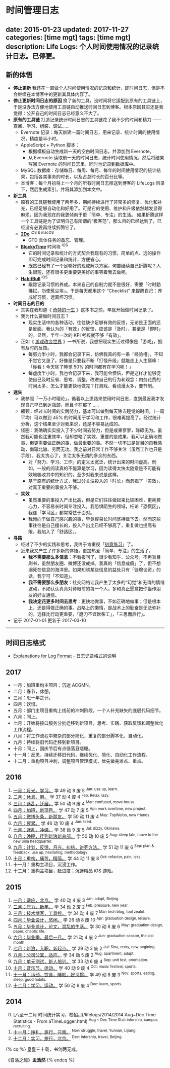 # 时间管理日志

date: 2015-01-23
updated: 2017-11-27
categories: [time mgt]
tags: [time mgt]
description: Life Logs: 个人时间使用情况的记录统计日志。已停更。
---

## 新的体悟

- __停止更新__
    我还在一直做个人时间使用情况的记录和统计，即时间日志，但是不会继续在本博客中的更新其具体内容了。
- __停止更新时间日志的原因__
    换了新的工具，没时间将它适配到原有的工具链上，于是没办法方便地使用工具链自动推送时间日志到博客。根本原因其实还是我觉得：公开自己的时间日志已经意义不大了。
- __原有的工具链__
    打造记录统计时间日志的工具链花了我不少的时间和精力 —— 查阅、学习、组装、调试……
    - Evernote 记录：每天新建一篇时间日志，用来记录、统计时间的使用情况，精度是半小时。
    - AppleScript + Python 脚本：
        - 根据模板自动生成新一天的空白时间日志，并添加到 Evernote。
        - 从 Evernote 读取前一天的时间日志，统计时间使用情况，然后将结果写回 Evernote 的时间日志里，同时也记录到数据库中。
    - MySQL 数据库：存储每日、每周、每月、每年的时间使用情况的统计结果，包括各类事务的时长，以及占总时长的百分比等。
    - 本博客：每个月初将上一个月的所有时间日志推送到博客的 LifeLogs 目录下，然后生成索引，并将其添加到本文中。
- __新工具__
    - 原有的工具链我使用了两年多，期间持续进行了非常多的修复、优化和补充，已经足够自动化和好用了。可是它的使用、维护和升级依然越发显得麻烦，因为我现在的我更倾向于更「简单、专注」的生活。
        如果折腾这样一个工具链是为了证明自己有所谓的“极客范”，那么目的已经达到了，已经没有必要再继续折腾它了。
    - [__2Do__](https://www.2doapp.com/) <sup>iOS & macOS</sup>
        - GTD 具体任务的备忘、管理。
    - [__BlockyTime__](https://itunes.apple.com/us/app/blockytime-simply-track-you/id1086617993?mt=8) 时间块 <sup>iOS</sup>
        - 它的时间记录和统计的方式契合我现有的习惯，简单的点、选的操作即可完成时间记录和统计，方便省心。
        - 既然已经有了一个足够好的现成解决方案，何苦继续自己折腾呢？人生很短，还有很多更重要更美好的事等着我去做呢。
    - [__HabitBull__](http://www.habitbull.com/) <sup>iOS</sup>
        - 跟踪记录习惯的养成。本来自己的自制力就不是很好，需要「时时勤拂拭，勿使惹尘埃」。于是每天都用这个 “Checklist” 来提醒自己：养成好习惯，远离坏习惯。
- __时间日志的目的__
    - 其实在我知道《 [奇特的一生](https://book.douban.com/subject/1115353/) 》这本书之前，早就开始做时间记录了。
    - 我为什么要做时间日志？
        - 现实生活中的各种活动，往往缺少足够有效的反馈，无论是正面的还是反面。我认为的「有效」的反馈，应该是「及时」，甚至是「即时」的。显然，半年一次的 KPI 考核就不够「有效」。
    - 正如《 [游戏改变世界](https://book.douban.com/subject/10828002/) 》一书所说，我想把现实生活过得像是「游戏」，拥有及时的反馈。
        - 每努力半小时，我都会记录下来，仿佛我真的有一条「经验槽」，不知不觉它又涨了。好像是只要我不断「打怪升级」就能走上人生巅峰：「你看！今天除了睡觉 50% 的时间都有在学习呢！」
        - 每虚度半小时，我也会记录下来，我可能会懊恼，但是这样才能够促使自己及时反省、思考、调整，改进自己的行为和观念：内务花费的时间太多，怎么才能更快地做完？打游戏、看动漫太多，要节制。
- __迷失__
    - 我参照「一万小时理论」，循着以上思路来使用时间日志，直到最近我才发现自己早已到达瓶颈，而且卡在那了……
    - 瓶颈：经过长时间的实践努力，基本可以做到每天除去睡觉的时间，（一周平均）可以做到 45% 的时间用于学习和工作，很难再提高了。经过统计分析，这个结果至少对我来说，还是不容易达成的。
    - 怪圈：我确确实实投入了不少时间去努力，但是成果寥寥，碌碌无为。虽然我可能也注重效率，但却忽略了实效，重要的是成果，我可以正确地做事，但更需要做正确的事，做最重要的事。不然一切不过是盲目的自我感动，南辕北辙、劳而无功。我之前对日常工作不够关注（虽然工作也只是手段），我太贪心了，关注太多无谓的多余的东西。
        - 对「努力、学习、工作」的定义太宽泛，统计出来的时间虚高。例如，一般的阅读真的不能算是学习，因为读得太快太随意是不可能有效地吸收其中的知识的，至少对我来说是这样。
        - 基于原有的统计方式，我过分关注投入的「时长」而忽视了「实效」，对真正重要的事投入不够。
    - __实效__
        - 虽然重要的事投入产出比高，但是它们往往做起来比较困难，更耗费心力，不容易长时间专注投入。我恐惧陌生的领域，枉论「恐慌区」，我连「学习区」都常常怯于面对。
        - 我倾向于做自己感兴趣的事，毕竟容易长时间坚持做下去。然而这些事往往是自己擅长的，投入产出比已经不够高了，重复做也提高有限。我陷入了「舒适区」。
- __寻路__
    - 经过了不少的实践和思考，我终于肯重视「[刻意练习](http://www.geekonomics10000.com/519)」了。
    - 近来我又产生了许多新的体悟，更加热爱「简单、专注」的生活了。
        - __我不需要那么多信息__：不看报刊了，很少看知乎、公众号，不再盲目刷书，虽然朋友圈、微博还没戒掉。我真的「信息成瘾」了，但不想溺死在信息的海洋里。如果知晓某些信息的益处只有「徒增谈资」的话，我宁可「不知道」。
        - __我不需要那么多朋友__：社交网络让我产生了太多的“幻觉”和无谓的情绪波动，不如认认真真对待眼前的每一个人，多和真正愿意把你当作朋友的好友通信。
        - __我决定花更多时间去思考__：更快地做事，不如正确地做事；但是根本上，还是得做正确的事。战略上的懒惰，是战术上的勤奋是无法弥补的，选择比行动更重要，「磨刀不误砍柴工」，「三思而后行」。
- 记于 2017-01-01 更新于 2017-03-10

---

## 时间日志格式

- [Explanations for Log Format - 日志记录格式的说明](/think/time_mgt/)

## 2017

- 一月：加班重构主项目；沉迷 ACGMN。
- 二月：春节，休憩。
- 三月：思一年之计。
- 四月：饮恨。
- 五月：部门主项目重构上线前的冲刺阶段，一个人补充缺失的底层代码细节。
- 六月：同上。
- 七月：开始将接口服务分批迁移到新项目，思考、实践、获取反馈和调整优化工作流程。
- 八月：将工作流程中繁杂的部分简化，重复的部分脚本化、自动化。
- 九月：持续将旧代码迁移到新项目。
- 十月：同上，国庆节后有点低落且嗜睡。
- 十一月：反思，持续迁移旧代码，继续优化、简化、自动化工作流程。
- 十二月：重构项目冲刺，调整项目管理模式，优先做完难点、重点。

## 2016

1. [一月：月光，学习。](/lifelogs/2016/01/index.html) 学 49 动 8 废 5
    <sup>Jan: use up, learn.</sup>
2. [二月：休息，懒。](/lifelogs/2016/02/index.html) 学 37 动 4 废 4
    <sup>Feb: Relax, lazy.</sup>
3. [三月：迷乱，迁居。](/lifelogs/2016/03/index.html) 学 50 动 9 废 4
    <sup>Mar: confused, move house.</sup>
4. [四月：加班，新项目。](/lifelogs/2016/04/index.html) 学 47 动 7 废 5
    <sup>Apr: work overtime, new project.</sup>
5. [五月：微博头条，新朋友。](/lifelogs/2016/05/index.html) 学 50 动 11 废 4
    <sup>May: TopWeibo, new friends.</sup>
6. [六月：疲累。](/lifelogs/2016/06/index.html) 学 46 动 10 废 4
    <sup>Jun: tired.</sup>
7. [七月：迷乱，冲绳。](/lifelogs/2016/07/index.html) 学 38 动 9 废 5
    <sup>Jul: dizzy, Okinawa.</sup>
8. [八月：晚睡，迁到新浪新总部。](/lifelogs/2016/08/index.html) 学 50 动 10 废 5
    <sup>Aug: sleep late, move to the new Sina headquarter.</sup>
9. [九月：计划，反馈，月光，纠结，讲究方法。](/lifelogs/2016/09/index.html) 学 51 动 11 废 6
    <sup>Sep: plan & feedback, use up, hesitating, methodology</sup>
10. [十月：重构，痛苦，精简。](/lifelogs/2016/10/index.html) 学 44 动 11 废 8
    <sup>Oct: refactor, pain, less.</sup>
11. 十一月：重构主项目，沉浸工作。
12. 十二月：重构主项目，赶进度；沉迷精品 iOS 游戏。

## 2015

1. [一月：适应，北京。](/lifelogs/2015/01/index.html) 学 40 动 4 废 3
    <sup>Jan: adapt, Beijing.</sup>
2. [二月：压力，新年。](/lifelogs/2015/02/index.html) 学 34 动 2 废 2
    <sup>Feb: pressure, new year.</sup>
3. [三月：技术博客，工具控。](/lifelogs/2015/03/index.html) 学 34 动 4 废 7
    <sup>Mar: tech blog, tool zealot.</sup>
4. [四月：毕业设计，悠闲。](/lifelogs/2015/04/index.html) 学 26 动 8 废 10
    <sup>Apr: graduation design, leisure.</sup>
5. [五月：毕业设计，论文，混乱的生活。](/lifelogs/2015/05/index.html) 学 30 动 8 废 6
    <sup>May: graduation design, paper, chaotic life.</sup>
6. [六月：毕业季，最后一月。](/lifelogs/2015/06/index.html) 学 21 动 4 废 2
    <sup>Jun: graduation season, the last month</sup>
7. [七月：新浪，入职，新起点。](/lifelogs/2015/07/index.html) 学 29 动 3 废 2
    <sup>Jul: Sina, entry, new begining.</sup>
8. [八月：公司公寓，适应。](/lifelogs/2015/08/index.html) 学 34 动 5 废 2
    <sup>Aug: apartment, adapt.</sup>
9. [九月：单元测试，新人培训。](/lifelogs/2015/09/index.html) 学 33 动 6 废 4
    <sup>Sep: unit test, orientation.</sup>
10. [十月：音乐节，运动。](/lifelogs/2015/10/index.html) 学 40 动 9 废 4
    <sup>Oct: music festival, sports.</sup>
11. [十一月：运动，饮食，睡眠，好习惯。](/lifelogs/2015/11/index.html) 学 49 动 8 废 3
    <sup>Nov: sports, eating, sleep, good habits.</sup>
12. [十二月：学习，运动。](/lifelogs/2015/12/index.html) 学 50 动 9 废 4
    <sup>Dec: learn, sports.</sup>

## 2014

0. [八至十二月 时间统计实习，校招。](/lifelogs/2014/2014 Aug~Dec Time Statistics - From aTimeLogger.html)
    <sup>Aug ~ Dec Time Stat: intership, campus recruiting.</sup>
11. [十一月：挣扎，旅行，云南。](/lifelogs/2014/11/index.html)
    <sup>Nov: struggle, travel, Yunnan, Lijiang.</sup>
12. [十二月：实习，旅行，北京。](/lifelogs/2014/12/index.html)
    <sup>Dec: intership, travel, Beijing.</sup>

{% cq %}
 皇皇三十载，书剑两无成。

《自洛之越》__孟浩然__
{% endcq %}
